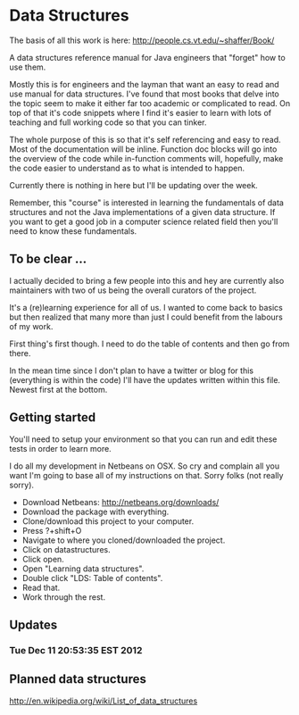 Data Structures
==============

The basis of all this work is here: http://people.cs.vt.edu/~shaffer/Book/

A data structures reference manual for Java engineers that "forget" how to use them.

Mostly this is for engineers and the layman that want an easy to read and use manual for data structures. I've found that most books that delve into the topic seem to make it either far too academic or complicated to read. On top of that it's code snippets where I find it's easier to learn with lots of teaching and full working code so that you can tinker.

The whole purpose of this is so that it's self referencing and easy to read. Most of the documentation will be inline. Function doc blocks will go into the overview of the code while in-function comments will, hopefully, make the code easier to understand as to what is intended to happen.

Currently there is nothing in here but I'll be updating over the week.

Remember, this "course" is interested in learning the fundamentals of data structures and not the Java implementations of a given data structure. If you want to get a good job in a computer science related field then you'll need to know these fundamentals.

## To be clear ...
I actually decided to bring a few people into this and hey are currently also maintainers with two of us being the overall curators of the project.

It's a (re)learning experience for all of us. I wanted to come back to basics but then realized that many more than just I could benefit from the labours of my work.

First thing's first though. I need to do the table of contents and then go from there.

In the mean time since I don't plan to have a twitter or blog for this (everything is within the code) I'll have the updates written within this file. Newest first at the bottom.

## Getting started
You'll need to setup your environment so that you can run and edit these tests in order to learn more.

I do all my development in Netbeans on OSX. So cry and complain all you want I'm going to base all of my instructions on that. Sorry folks (not really sorry).
* Download Netbeans: http://netbeans.org/downloads/
* Download the package with everything.
* Clone/download this project to your computer.
* Press ?+shift+O
* Navigate to where you cloned/downloaded the project.
* Click on datastructures.
* Click open.
* Open "Learning data structures".
* Double click "LDS: Table of contents".
* Read that.
* Work through the rest.

## Updates
### Tue Dec 11 20:53:35 EST 2012


## Planned data structures
http://en.wikipedia.org/wiki/List_of_data_structures
